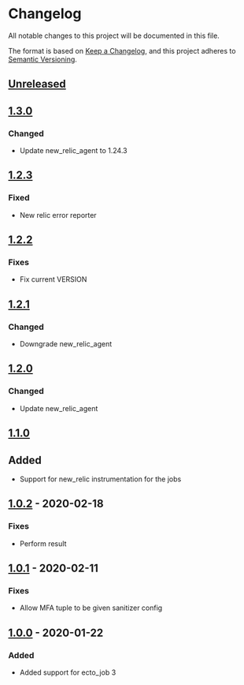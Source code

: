 # Changelog

All notable changes to this project will be documented in this file.

The format is based on [Keep a Changelog](https://keepachangelog.com/en/1.0.0/),
and this project adheres to [Semantic Versioning](https://semver.org/spec/v2.0.0.html).

## [Unreleased]

## [1.3.0]

### Changed

- Update new_relic_agent to 1.24.3

## [1.2.3]

### Fixed

- New relic error reporter

## [1.2.2]

### Fixes

- Fix current VERSION

## [1.2.1]

### Changed

- Downgrade new_relic_agent

## [1.2.0]

### Changed

- Update new_relic_agent

## [1.1.0]

## Added

- Support for new_relic instrumentation for the jobs

## [1.0.2] - 2020-02-18

### Fixes

- Perform result

## [1.0.1] - 2020-02-11

### Fixes

- Allow MFA tuple to be given sanitizer config

## [1.0.0] - 2020-01-22

### Added

- Added support for ecto_job 3

[Unreleased]: https://github.com/rai200890/ecto-job-scheduler/compare/v1.3.0...HEAD
[1.3.0]: https://github.com/rai200890/ecto-job-scheduler/compare/v1.2.3...1.3.0
[1.2.3]: https://github.com/rai200890/ecto-job-scheduler/compare/v1.2.2...1.2.3
[1.2.2]: https://github.com/rai200890/ecto-job-scheduler/compare/v1.2.1...1.2.2
[1.2.1]: https://github.com/rai200890/ecto-job-scheduler/compare/v1.2.0...1.2.1
[1.2.0]: https://github.com/rai200890/ecto-job-scheduler/compare/v1.1.0...1.2.0
[1.1.0]: https://github.com/rai200890/ecto-job-scheduler/compare/v1.0.2...1.1.0
[1.0.2]: https://github.com/rai200890/ecto-job-scheduler/compare/v1.0.1...v1.0.2
[1.0.1]: https://github.com/rai200890/ecto-job-scheduler/compare/v1.0.0...v1.0.1
[1.0.0]: https://github.com/rai200890/ecto-job-scheduler/compare/v0.7.0...v1.0.0
